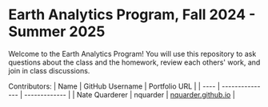 # Earth Analytics Program, Fall 2024 - Summer 2025

Welcome to the Earth Analytics Program! You will use this repository to ask questions about the class and the homework, review each others' work, and join in class discussions.

Contributors:
| Name | GitHub Username | Portfolio URL |
| ---- | --------------- | ------------- |
| Nate Quarderer | nquarder | [nquarder.github.io](https://nquarder.github.io/) |

